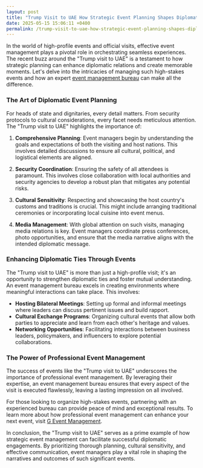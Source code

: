 ```yaml
---
layout: post
title: "Trump Visit to UAE How Strategic Event Planning Shapes Diplomatic Success"
date: 2025-05-15 15:06:11 +0400
permalink: /trump-visit-to-uae-how-strategic-event-planning-shapes-diplomatic-success/
---
```



In the world of high-profile events and official visits, effective event management plays a pivotal role in orchestrating seamless experiences. The recent buzz around the "Trump visit to UAE" is a testament to how strategic planning can enhance diplomatic relations and create memorable moments. Let's delve into the intricacies of managing such high-stakes events and how an expert [event management bureau](https://geventm.com/) can make all the difference.

### The Art of Diplomatic Event Planning

For heads of state and dignitaries, every detail matters. From security protocols to cultural considerations, every facet needs meticulous attention. The "Trump visit to UAE" highlights the importance of:

1. **Comprehensive Planning**: Event managers begin by understanding the goals and expectations of both the visiting and host nations. This involves detailed discussions to ensure all cultural, political, and logistical elements are aligned.

2. **Security Coordination**: Ensuring the safety of all attendees is paramount. This involves close collaboration with local authorities and security agencies to develop a robust plan that mitigates any potential risks.

3. **Cultural Sensitivity**: Respecting and showcasing the host country's customs and traditions is crucial. This might include arranging traditional ceremonies or incorporating local cuisine into event menus.

4. **Media Management**: With global attention on such visits, managing media relations is key. Event managers coordinate press conferences, photo opportunities, and ensure that the media narrative aligns with the intended diplomatic message.

### Enhancing Diplomatic Ties Through Events

The "Trump visit to UAE" is more than just a high-profile visit; it's an opportunity to strengthen diplomatic ties and foster mutual understanding. An event management bureau excels in creating environments where meaningful interactions can take place. This involves:

- **Hosting Bilateral Meetings**: Setting up formal and informal meetings where leaders can discuss pertinent issues and build rapport.
- **Cultural Exchange Programs**: Organizing cultural events that allow both parties to appreciate and learn from each other's heritage and values.
- **Networking Opportunities**: Facilitating interactions between business leaders, policymakers, and influencers to explore potential collaborations.

### The Power of Professional Event Management

The success of events like the "Trump visit to UAE" underscores the importance of professional event management. By leveraging their expertise, an event management bureau ensures that every aspect of the visit is executed flawlessly, leaving a lasting impression on all involved.

For those looking to organize high-stakes events, partnering with an experienced bureau can provide peace of mind and exceptional results. To learn more about how professional event management can enhance your next event, visit [G Event Management](https://geventm.com/).

In conclusion, the "Trump visit to UAE" serves as a prime example of how strategic event management can facilitate successful diplomatic engagements. By prioritizing thorough planning, cultural sensitivity, and effective communication, event managers play a vital role in shaping the narratives and outcomes of such significant events.